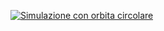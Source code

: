 [![Simulazione con orbita circolare](https://dl.dropboxusercontent.com/s/u7zr032aijgpe6j/diagram2.png?dl=1)](https://dl.dropboxusercontent.com/s/tbsu4gn1d56g75q/20230519131325.mp4?dl=0)
